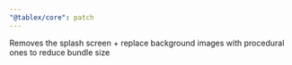 ```yaml
---
"@tablex/core": patch
---
```


Removes the splash screen + replace background images with procedural ones to reduce bundle size
